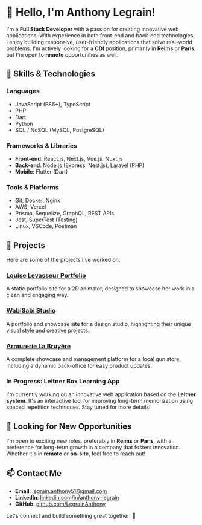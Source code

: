 # 👋 Hello, I'm Anthony Legrain!

I'm a **Full Stack Developer** with a passion for creating innovative web applications. With experience in both front-end and back-end technologies, I enjoy building responsive, user-friendly applications that solve real-world problems. I'm actively looking for a **CDI** position, primarily in **Reims** or **Paris**, but I'm open to **remote** opportunities as well.

## 🚀 Skills & Technologies

### **Languages**

-   JavaScript (ES6+), TypeScript
-   PHP
-   Dart
-   Python
-   SQL / NoSQL (MySQL, PostgreSQL)

### **Frameworks & Libraries**

-   **Front-end**: React.js, Next.js, Vue.js, Nuxt.js
-   **Back-end**: Node.js (Express, Nest.js), Laravel (PHP)
-   **Mobile**: Flutter (Dart)

### **Tools & Platforms**

-   Git, Docker, Nginx
-   AWS, Vercel
-   Prisma, Sequelize, GraphQL, REST APIs
-   Jest, SuperTest (Testing)
-   Linux, VSCode, Postman

## 🔨 Projects

Here are some of the projects I've worked on:

### [Louise Levasseur Portfolio](https://louise-levasseur.com/)

A static portfolio site for a 2D animator, designed to showcase her work in a clean and engaging way.

### [WabiSabi Studio](https://www.wabisabi-studio.net/)

A portfolio and showcase site for a design studio, highlighting their unique visual style and creative projects.

### [Armurerie La Bruyère](https://armurerielabruyere.com/)

A complete showcase and management platform for a local gun store, including a dynamic back-office for easy product updates.

### **In Progress**: Leitner Box Learning App

I'm currently working on an innovative web application based on the **Leitner system**. It's an interactive tool for improving long-term memorization using spaced repetition techniques. Stay tuned for more details!

## 💼 Looking for New Opportunities

I'm open to exciting new roles, preferably in **Reims** or **Paris**, with a preference for long-term growth in a company that fosters innovation. Whether it's in **remote** or **on-site**, feel free to reach out!

## 📫 Contact Me

-   **Email**: legrain.anthony51@gmail.com
-   **LinkedIn**: [linkedin.com/in/anthony-legrain](https://linkedin.com/in/anthony-legrain)
-   **GitHub**: [github.com/LegrainAnthony](https://github.com/LegrainAnthony)

Let's connect and build something great together! 🚀
